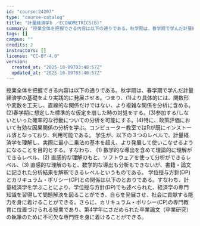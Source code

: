 ```yaml
---
id: "course:24207"
type: "course-catalog"
title: "計量経済学b ／ECONOMETRICS(B)"
summary: "授業全体を把握できる内容は以下の通りである。秋学期は、春学期で学んだ計量経済学の基礎をより実践的に発展させる。つまり、(1)より具体的には、関数形や変数を工夫し、直線的な関係だけではない、より複雑な関係を分析に含める。(2)春学期に想定した…"
tags: []
campus: ""
credits: 2
instructors: []
license: "CC-BY-4.0"
version:
  created_at: "2025-10-09T03:48:57Z"
  updated_at: "2025-10-09T03:48:57Z"
---
```

授業全体を把握できる内容は以下の通りである。秋学期は、春学期で学んだ計量経済学の基礎をより実践的に発展させる。つまり、(1)より具体的には、関数形や変数を工夫し、直線的な関係だけではない、より複雑な関係を分析に含める。(2)春学期に想定した標準的な仮定を崩した時の対処をする。(3)参加する/しないといった確率的な行動についての分析を可能にする。(4)特に、政策評価において有効な因果関係の分析を学ぶ。コンピューター教室ではRが既にインストール済となっており、利用可能である。 学生が、以下の３つのレベルで、計量経済学を理解し、実際に最小二乗法の基本を超え、より発展して使いこなせるようになることを目的とする。すなわち、 (1) 数学的な導出を含めて理論的に理解ができるレベル、(2) 直感的な理解のもと、ソフトウェアを使って分析ができるレベル、(3) 直感的な理解のもと、数学的な導出も分析もできないが、書籍・論文に記された分析結果を解釈できるレベルというものである。 学位授与方針(DP)とカリキュラム・ポリシー(CP)との関係は以下のとおりである。すなわち、計量経済学を学ぶことにより、学位授与方針(DP)でも述べられた、経済学の専門知識を習得して問題解決を図ることができ、自らを発展させ、社会に貢献する能力を身に着けることができる。さらに、カリキュラム・ポリシー(CP)の専門教育に位置づけられる授業であり、第4学年にさだめられた卒業論文（卒業研究）の執筆のために不可欠な専門性を身に着けることができる。

